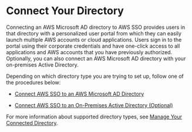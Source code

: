 # Connect Your Directory<a name="step2"></a>

Connecting an AWS Microsoft AD directory to AWS SSO provides users in that directory with a personalized user portal from which they can easily launch multiple AWS accounts or cloud applications\. Users sign in to the portal using their corporate credentials and have one\-click access to all applications and AWS accounts that you have previously authorized\. Optionally, you can also connect an AWS Microsoft AD directory with your on\-premises Active Directory\.

Depending on which directory type you are trying to set up, follow one of the procedures below:

+ [Connect AWS SSO to an AWS Microsoft AD Directory](connectonpremad.md)

+ [Connect AWS SSO to an On\-Premises Active Directory \(Optional\)](connectawsad.md)

For more information about supported directory types, see [Manage Your Connected Directory](manage-connected-directory.md)\.